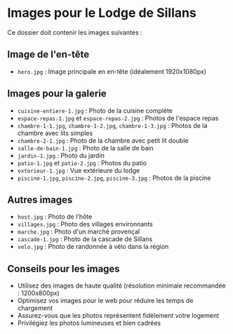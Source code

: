 # Images pour le Lodge de Sillans

Ce dossier doit contenir les images suivantes :

## Image de l'en-tête
- `hero.jpg` : Image principale en en-tête (idéalement 1920x1080px)

## Images pour la galerie
- `cuisine-entiere-1.jpg` : Photo de la cuisine complète
- `espace-repas-1.jpg` et `espace-repas-2.jpg` : Photos de l'espace repas
- `chambre-1-1.jpg`, `chambre-1-2.jpg`, `chambre-1-3.jpg` : Photos de la chambre avec lits simples
- `chambre-2-1.jpg` : Photo de la chambre avec petit lit double
- `salle-de-bain-1.jpg` : Photo de la salle de bain
- `jardin-1.jpg` : Photo du jardin
- `patio-1.jpg` et `patio-2.jpg` : Photos du patio
- `exterieur-1.jpg` : Vue extérieure du lodge
- `piscine-1.jpg`, `piscine-2.jpg`, `piscine-3.jpg` : Photos de la piscine

## Autres images
- `host.jpg` : Photo de l'hôte
- `villages.jpg` : Photo des villages environnants
- `marche.jpg` : Photo d'un marché provençal
- `cascade-1.jpg` : Photo de la cascade de Sillans
- `velo.jpg` : Photo de randonnée à vélo dans la région

## Conseils pour les images
- Utilisez des images de haute qualité (résolution minimale recommandée : 1200x800px)
- Optimisez vos images pour le web pour réduire les temps de chargement
- Assurez-vous que les photos représentent fidèlement votre logement
- Privilégiez les photos lumineuses et bien cadrées 
